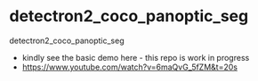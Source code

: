 # detectron2_coco_panoptic_seg
detectron2_coco_panoptic_seg

- kindly see the basic demo here - this repo is work in progress
- https://www.youtube.com/watch?v=6maQvG_5fZM&t=20s


